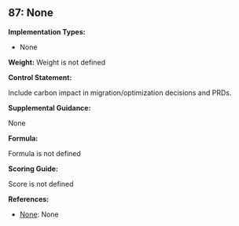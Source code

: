 ## 87: None

**Implementation Types:**
 
- None

**Weight:** Weight is not defined

**Control Statement:**

Include carbon impact in migration/optimization decisions and PRDs.

**Supplemental Guidance:**

None

**Formula:**

Formula is not defined

**Scoring Guide:**

Score is not defined

**References:**

- [None](None): None